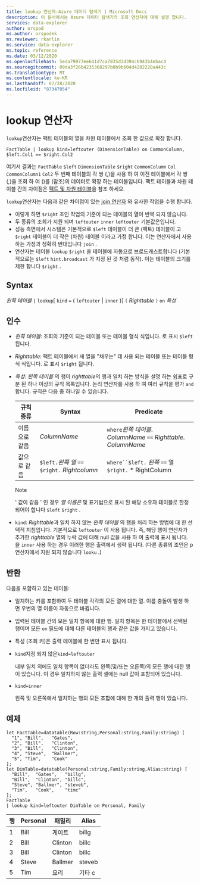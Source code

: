 ```yaml
---
title: lookup 연산자-Azure 데이터 탐색기 | Microsoft Docs
description: 이 문서에서는 Azure 데이터 탐색기의 조회 연산자에 대해 설명 합니다.
services: data-explorer
author: orspod
ms.author: orspodek
ms.reviewer: rkarlin
ms.service: data-explorer
ms.topic: reference
ms.date: 03/12/2020
ms.openlocfilehash: 5eda79977ee641d7ca7835d3d394cb943b4ebac4
ms.sourcegitcommit: 09da3f26b4235368297b8b9b604d4282228a443c
ms.translationtype: MT
ms.contentlocale: ko-KR
ms.lasthandoff: 07/28/2020
ms.locfileid: "87347054"
---
```

# <a name="lookup-operator"></a>lookup 연산자

`lookup`연산자는 팩트 테이블의 열을 차원 테이블에서 조회 한 값으로 확장 합니다.

```kusto
FactTable | lookup kind=leftouter (DimensionTable) on CommonColumn, $left.Col1 == $right.Col2
```

여기서 결과는 `FactTable` `$left` `DimensionTable` `$right` `CommonColumn` `Col` `CommonColumn1` `Col2` 두 번째 테이블의 각 쌍 (,)을 사용 하 여 이전 테이블에서 각 쌍 (,)을 조회 하 여 ()를 (참조)의 데이터로 확장 하는 테이블입니다. 팩트 테이블과 차원 테이블 간의 차이점은 [팩트 및 차원 테이블](../concepts/fact-and-dimension-tables.md)을 참조 하세요. 

`lookup`연산자는 다음과 같은 차이점이 있는 [join 연산자](joinoperator.md) 와 유사한 작업을 수행 합니다.

* 이렇게 하면 `$right` 조인 작업의 기준이 되는 테이블의 열이 반복 되지 않습니다.
* 두 종류의 조회가 지원 되며 `leftouter` `inner` `leftouter` 기본값은입니다.
* 성능 측면에서 시스템은 기본적으로 `$left` 테이블이 더 큰 (팩트) 테이블이 고 `$right` 테이블이 더 작은 (차원) 테이블 이라고 가정 합니다. 이는 연산자에서 사용 하는 가정과 정확히 반대입니다 `join` .
* 연산자는 테이블 `lookup` `$right` 을 테이블에 자동으로 브로드캐스트합니다 (기본적으로는 `$left` `hint.broadcast` 가 지정 된 것 처럼 동작). 이는 테이블의 크기를 제한 합니다 `$right` .

## <a name="syntax"></a>Syntax

*왼쪽 테이블* `|` `lookup`[ `kind` `=` ( `leftouter` | `inner` )] `(` *Righttable* `)` `on` *특성*

## <a name="arguments"></a>인수

* *왼쪽 테이블*: 조회의 기준이 되는 테이블 또는 테이블 형식 식입니다.
  로 표시 `$left` 됩니다.

* *Righttable*: 팩트 테이블에서 새 열을 "채우는" 데 사용 되는 테이블 또는 테이블 형식 식입니다. 로 표시 `$right` 됩니다.

* *특성*: *왼쪽 테이블* 의 행이 *righttable*의 행과 일치 하는 방식을 설명 하는 쉼표로 구분 된 하나 이상의 규칙 목록입니다. 논리 연산자를 사용 하 여 여러 규칙을 평가 `and` 합니다.
  규칙은 다음 중 하나일 수 있습니다.

  |규칙 종류        |Syntax                                          |Predicate                                                      |
  |-----------------|------------------------------------------------|---------------------------------------------------------------|
  |이름으로 같음 |*ColumnName*                                    |`where`*왼쪽 테이블*. *ColumnName* `==` *Righttable*. *ColumnName*|
  |값으로 같음|`$left.`*왼쪽 열* `==` `$right.` *Rightcolumn*|`where``$left.` *왼쪽* `==` 열 `$right.` * RightColumn        |

  > [!Note] 
  > ' 값이 같음 ' 인 경우 *열 이름은* 및 표기법으로 표시 된 해당 소유자 테이블로 한정 되어야 합니다 `$left` `$right` .

* `kind`: *Righttable*과 일치 하지 않는 *왼쪽 테이블* 의 행을 처리 하는 방법에 대 한 선택적 지침입니다. 기본적으로 `leftouter` 이 사용 됩니다. 즉, 해당 행이 연산자가 추가한 *righttable* 열의 누락 값에 대해 null 값을 사용 하 여 출력에 표시 됩니다. 을 `inner` 사용 하는 경우 이러한 행은 출력에서 생략 됩니다. (다른 종류의 조인은 p 연산자에서 지원 되지 않습니다 `looku` .)
  
## <a name="returns"></a>반환

다음을 포함하고 있는 테이블:

* 일치하는 키를 포함하여 두 테이블 각각의 모든 열에 대한 열.
  이름 충돌이 발생 하면 우변의 열 이름이 자동으로 바뀝니다.
* 입력된 테이블 간의 모든 일치 항목에 대한 행. 일치 항목은 한 테이블에서 선택된 행이며 모든 `on` 필드에 대해 다른 테이블의 행과 같은 값을 가지고 있습니다. 
* 특성 (조회 키)은 출력 테이블에 한 번만 표시 됩니다.

 * `kind`지정 되지 않은`kind=leftouter`

     내부 일치 외에도 일치 항목이 없더라도 왼쪽(및/또는 오른쪽)의 모든 행에 대한 행이 있습니다. 이 경우 일치하지 않는 출력 셀에는 null 값이 포함되어 있습니다.

 * `kind=inner`

     왼쪽 및 오른쪽에서 일치하는 행의 모든 조합에 대해 한 개의 출력 행이 있습니다.

## <a name="examples"></a>예제

```kusto
let FactTable=datatable(Row:string,Personal:string,Family:string) [
  "1", "Bill",   "Gates",
  "2", "Bill",   "Clinton",
  "3", "Bill",   "Clinton",
  "4", "Steve",  "Ballmer",
  "5", "Tim",    "Cook"
];
let DimTable=datatable(Personal:string,Family:string,Alias:string) [
  "Bill",  "Gates",   "billg",
  "Bill",  "Clinton", "billc",
  "Steve", "Ballmer", "steveb",
  "Tim",   "Cook",    "timc"
];
FactTable
| lookup kind=leftouter DimTable on Personal, Family
```

행     | Personal  | 패밀리   | Alias
--------|-----------|----------|--------
1       | Bill      | 게이트    | billg
2       | Bill      | Clinton  | billc
3       | Bill      | Clinton  | billc
4       | Steve     | Ballmer  | steveb
5       | Tim       | 요리     | 기타 c